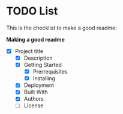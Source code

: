 # TODO List

This is the checklist to make a good readme:

**Making a good readme**
- [X] Project title
    - [X] Description
    - [X] Getting Started
        - [x] Prerrequisites
        - [x] Installing
    - [x] Deployment
    - [x] Built With
    - [X] Authors
    - [ ] License
